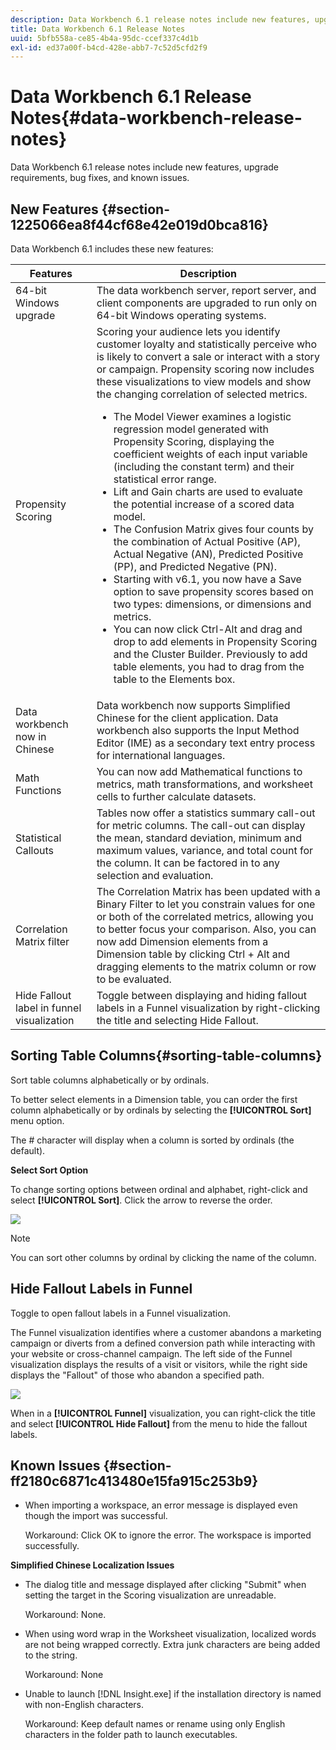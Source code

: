 ```yaml
---
description: Data Workbench 6.1 release notes include new features, upgrade requirements, bug fixes, and known issues.
title: Data Workbench 6.1 Release Notes
uuid: 5bfb558a-ce85-4b4a-95dc-ccef337c4d1b
exl-id: ed37a00f-b4cd-428e-abb7-7c52d5cfd2f9
---
```

# Data Workbench 6.1 Release Notes{#data-workbench-release-notes}

Data Workbench 6.1 release notes include new features, upgrade requirements, bug fixes, and known issues.

## New Features {#section-1225066ea8f44cf68e42e019d0bca816}

Data Workbench 6.1 includes these new features: 

| Features | Description |
|--- |--- |
|64-bit Windows upgrade|The data workbench server, report server, and client components are upgraded to run only on 64-bit Windows operating systems.|
|Propensity Scoring|Scoring your audience lets you identify customer loyalty and statistically perceive who is likely to convert a sale or interact with a story or campaign. Propensity scoring now includes these visualizations to view models and show the changing correlation of selected metrics.<ul><li>The  Model Viewer examines a logistic regression model generated with Propensity Scoring, displaying the coefficient weights of each input variable (including the constant term) and their statistical error range. </li><li>Lift and Gain charts are used to evaluate the potential increase of a scored data model.</li><li>The Confusion Matrix gives four counts by the combination of Actual Positive (AP), Actual Negative (AN), Predicted Positive (PP), and Predicted Negative (PN).</li> <li>Starting with v6.1, you now have a  Save option to save propensity scores based on two types: dimensions, or dimensions and metrics.</li><li>You can now click Ctrl-Alt and drag and drop to add elements in Propensity Scoring and the  Cluster Builder. Previously to add table elements, you had to drag from the table to the Elements box.</li></ul>|
|Data workbench now in Chinese|Data workbench now supports Simplified Chinese for the client application. Data workbench also supports the  Input Method Editor (IME) as a secondary text entry process for international languages.|
|Math Functions|You can now add Mathematical functions to metrics, math transformations, and worksheet cells to further calculate datasets.|
|Statistical Callouts|Tables now offer a statistics summary call-out for metric columns. The call-out can display the mean, standard deviation, minimum and maximum values, variance, and total count for the column. It can be factored in to any selection and evaluation.|
|Correlation Matrix filter|The Correlation Matrix has been updated with a  Binary Filter to let you constrain values for one or both of the correlated metrics, allowing you to better focus your comparison. Also, you can now add Dimension elements from a Dimension table by clicking Ctrl + Alt and dragging elements to the matrix column or row to be evaluated.|
|Hide Fallout label in funnel visualization|Toggle between displaying and hiding fallout labels in a Funnel visualization by right-clicking the title and selecting  Hide Fallout.|

## Sorting Table Columns{#sorting-table-columns}

Sort table columns alphabetically or by ordinals.

To better select elements in a Dimension table, you can order the first column alphabetically or by ordinals by selecting the **[!UICONTROL Sort]** menu option.

The # character will display when a column is sorted by ordinals (the default).

**Select Sort Option**

To change sorting options between ordinal and alphabet, right-click and select **[!UICONTROL Sort]**. Click the arrow to reverse the order.

![](assets/sort_table_alpha.png)

>[!NOTE]
>
>You can sort other columns by ordinal by clicking the name of the column.

## Hide Fallout Labels in Funnel

Toggle to open fallout labels in a Funnel visualization.

The Funnel visualization identifies where a customer abandons a marketing campaign or diverts from a defined conversion path while interacting with your website or cross-channel campaign. The left side of the Funnel visualization displays the results of a visit or visitors, while the right side displays the "Fallout" of those who abandon a specified path.

![](assets/c_funnel_hide_fallout.png)

When in a **[!UICONTROL Funnel]** visualization, you can right-click the title and select **[!UICONTROL Hide Fallout]** from the menu to hide the fallout labels. 

## Known Issues {#section-ff2180c6871c413480e15fa915c253b9}

* When importing a workspace, an error message is displayed even though the import was successful.

  Workaround: Click OK to ignore the error. The workspace is imported successfully.

**Simplified Chinese Localization Issues**

* The dialog title and message displayed after clicking "Submit" when setting the target in the Scoring visualization are unreadable.

  Workaround: None. 
* When using word wrap in the Worksheet visualization, localized words are not being wrapped correctly. Extra junk characters are being added to the string.

  Workaround: None 
* Unable to launch [!DNL Insight.exe] if the installation directory is named with non-English characters.

  Workaround: Keep default names or rename using only English characters in the folder path to launch executables.
